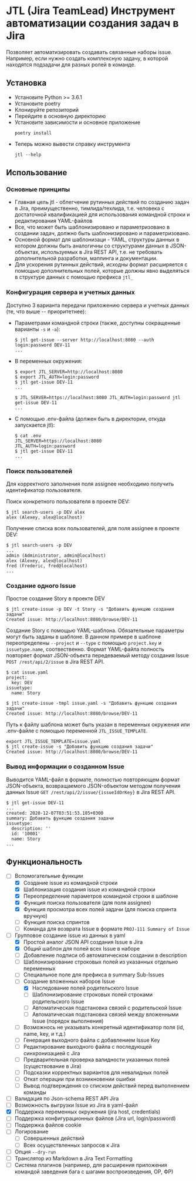 # JTL (Jira TeamLead) Инструмент автоматизации создания задач в Jira

Позволяет автоматизировать создавать связанные наборы issue.
Например, если нужно создать комплексную задачу,
 в которой находятся подзадачи для разных ролей в команде.

## Установка

* Установите Python >= 3.6.1
* Установите poetry
* Клонируйте репозиторий
* Перейдите в основную директорию
* Установите зависимости и основное приложение
    ```
    poetry install
    ```
* Теперь можно вывести справку инструмента
    ```
    jtl --help
    ```

## Использование

### Основные принципы

* Главная цель jtl - облегчение рутинных действий по созданию задач в Jira,
  преимущественно, тимлида/техлида, т.е. человека с достаточной квалификацией
  для использования командной строки и редактирования YAML-файлов
* Все, что может быть шаблонизировано и параметризовано в создании задач,
  должно быть шаблонизировано и параметризовано.
* Основной формат для шаблонизаци - YAML, структуры данных в котором должны
  быть аналогичны со структурами данных в JSON-объектах, используемых в Jira
  REST API, т.е. не требовать дополнительной разработки, маппинга и документации.
* Для ускорения рутинных действий, исходны формат расширяется с помощью
  дополнительных полей, которые должны явно выделяться в структуре данных с
  помощью префикса `jtl_`
  


### Конфигурация сервера и учетных данных

Доступно 3 варианта передачи приложению сервера и учетных данных (те, что
выше -- приоритетнее):

* Параметрами командной строки (также, доступны сокращенные варианты `-s` и `-a`):
    ```
    $ jtl get-issue --server http://localhost:8080 --auth login:password DEV-11
    ...
    ```
* В переменных окружения:
    ```
    $ export JTL_SERVER=http://localhost:8080
    $ export JTL_AUTH=login:password
    $ jtl get-issue DEV-11
    ...
    ```
    ```
    $ JTL_SERVER=https://localhost:8080 JTL_AUTH=login:password jtl get-issue DEV-11
    ...
    ```
* С помощью .env-файла (должен быть в директории, откуда запускается jtl):
    ```
    $ cat .env
    JTL_SERVER=https://localhost:8080
    JTL_AUTH=login:password
    $ jtl get-issue DEV-11    
    ...
    ```

### Поиск пользователей

Для корректного заполнения поля assignee необходимо получить идентификатор
пользователя.

Поиск конкретного пользователя в проекте DEV:

```
$ jtl search-users -p DEV alex
alex (Alexey, alex@localhost)
```

Получение списка всех пользователей, для поля assignee в проекте DEV:

```
$ jtl search-users -p DEV
...
admin (Administrator, admin@localhost)
alex (Alexey, alex@localhost)
fred (Frederic, fred@localhost)
...
```


### Cоздание одного Issue

Простое создание Story в проекте DEV

```
$ jtl create-issue -p DEV -t Story -s "Добавить функцию создания задачи"
Created issue: http://localhost:8080/browse/DEV-11
```

Создание Story с помощью YAML-шаблона. Обязательные параметры могут быть
заданы в шаблоне. В данном примере в шаблоне переопределены `--project` и
`--type` с помощью `project.key` и `issuetype.name`, соотвественно. Формат
YAML-файла полность повторяет формат JSON-объекта передеваемый методу создания
Issue `POST /rest/api/2/issue` в Jira REST API.

```
$ cat issue.yaml
project:
  key: DEV
issuetype:
  name: Story

$ jtl create-issue -tmpl issue.yaml -s "Добавить функцию создания задачи"
Created issue: http://localhost:8080/browse/DEV-11
```

Путь к файлу шаблона может быть указан в переменных окружения или .env-файле
с помощью переменной `JTL_ISSUE_TEMPLATE`.

```
export JTL_ISSUE_TEMPLATE=issue.yaml
$ jtl create-issue -s "Добавить функцию создания задачи"
Created issue: http://localhost:8080/browse/DEV-11
```


### Вывод информации о созданном Issue

Выводится YAML-файл в формате, полностью повторяющем формат JSON-объекта, 
возвращаемого JSON-объектом методом получения данных Issue
`GET /rest/api/2/issue/{issueIdOrKey}` в Jira REST API.

```
$ jtl get-issue DEV-11
...
created: 2020-12-07T03:51:53.185+0300
summary: Добавить функцию создания задачи
issuetype:
  description: ''
  id: '10001'
  name: Story
...
```

### 

## Функциональность

- [ ] Вспомогательные функции
    - [x] Создание issue из командной строки
    - [x] Шаблонизация создания issue из командной строки
    - [x] Переопределение параметров командной строки в шаблоне
    - [x] Функция поиска пользователя (для поля assignee)
    - [x] Функция просмотра всех полей задачи (для поиска спринта вручную)
    - [ ] Функция поиска спринтов
    - [ ] Команда для возврата Issue в формате `PROJ-111 Summary of Issue`
- [ ] Групповое создание issue из данных в yaml
    - [x] Простой аналог JSON API создания Issue в Jira
    - [x] Общий шаблон для полей всех Issue в наборе
    - [ ] Добавление подписи об автоматическом создании в description
    - [ ] Шаблонизирование строковых полей из указанных отдельно переменных
    - [ ] Специальное поле для префикса в summary Sub-Issues
    - [ ] Создание вложенных наборов Issue
        - [x] Наследование полей родительского Issue
        - [ ] Шаблонизирование строковых полей строками родительского Issue
        - [ ] Автоматическая подстановка связей с родительской Issue
        - [ ] Автоматическая подстановка связей между вложенными Issue (порядок выполнения)
    - [ ] Возможнось не указывать конкретный идентификатор поля (id, name, key, и т.д.)
    - [ ] Генерация выходного файла с добавлением Issue Key
    - [ ] Редактирование выходного файла с последующей синхронизацией с Jira
    - [ ] Предварительная проверка валидности указанных полей (существование в Jira)
    - [ ] Подсказки корректных вариантов для невалидных полей
    - [ ] Откат операции при возникновении ошибки
    - [ ] Вывод подтверждения со списком действий перед выполнением команды
- [ ] Валидация по Json-schema REST API Jira
- [ ] Возможность выгрузки Issue из Jira в yaml-файл
- [x] Поддержка переменных окружения (jira host, credentials)
- [ ] Поддержка конфигурационных файлов (Jira url, login/password)
- [ ] Поддержка файлов cookie
- [ ] Логирование
    - [ ] Совершенных действий
    - [ ] Всех осуществленных запросов к Jira
- [ ] Опция `--dry-run`
- [ ] Транслятор из Markdown в Jira Text Formatting
- [ ] Система плагинов (например, для расширения приложения командой
      заведения бага с шагами воспроизведения, ОР, ФР)
